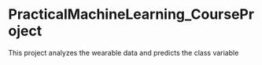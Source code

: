 # PracticalMachineLearning_CourseProject
This project analyzes the wearable data and predicts the class variable
